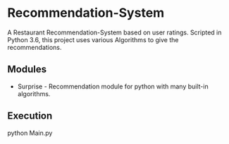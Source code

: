 # Recommendation-System
A Restaurant Recommendation-System based on user ratings. Scripted in Python 3.6, this project uses various Algorithms to give the recommendations.

## Modules
* Surprise - Recommendation module for python with many built-in algorithms.

## Execution
python Main.py
